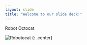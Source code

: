 ```yaml
---
layout: slide
title: "Welcome to our slide deck!"
---
```


Robot Octocat

![Robotocat](https://octodex.github.com/images/Robotocat.png)
{: .center}
